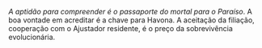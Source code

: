 *A aptidão para compreender é o passaporte do mortal para o Paraíso*. A boa vontade em acreditar é a chave para Havona. A aceitação da filiação, cooperação com o Ajustador residente, é o preço da sobrevivência evolucionária.